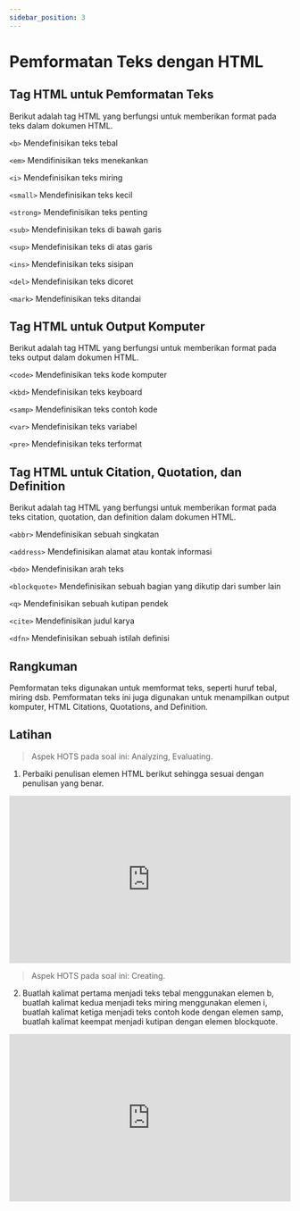 ```yaml
---
sidebar_position: 3
---
```


# Pemformatan Teks dengan HTML

## Tag HTML untuk Pemformatan Teks

Berikut adalah tag HTML yang berfungsi untuk memberikan format pada teks dalam dokumen HTML.

`<b>` Mendefinisikan teks tebal

`<em>` Mendifinisikan teks menekankan

`<i>` Mendefinisikan teks miring

`<small>` Mendefinisikan teks kecil

`<strong>` Mendefinisikan teks penting

`<sub>` Mendefinisikan teks di bawah garis

`<sup>` Mendefinisikan teks di atas garis

`<ins>` Mendefinisikan teks sisipan

`<del>` Mendefinisikan teks dicoret

`<mark>` Mendefinisikan teks ditandai

## Tag HTML untuk Output Komputer

Berikut adalah tag HTML yang berfungsi untuk memberikan format pada teks output dalam dokumen HTML.

`<code>` Mendefinisikan teks kode komputer

`<kbd>` Mendefinisikan teks keyboard

`<samp>` Mendefinisikan teks contoh kode

`<var>` Mendefinisikan teks variabel

`<pre>` Mendefinisikan teks terformat

## Tag HTML untuk Citation, Quotation, dan Definition

Berikut adalah tag HTML yang berfungsi untuk memberikan format pada teks citation, quotation, dan definition dalam dokumen HTML.

`<abbr>` Mendefinisikan sebuah singkatan

`<address>` Mendefinisikan alamat atau kontak informasi

`<bdo>` Mendefinisikan arah teks

`<blockquote>` Mendefinisikan sebuah bagian yang dikutip dari sumber lain

`<q>` Mendefinisikan sebuah kutipan pendek

`<cite>` Mendefinisikan judul karya

`<dfn>` Mendefinisikan sebuah istilah definisi

## Rangkuman

Pemformatan teks digunakan untuk memformat teks, seperti huruf tebal, miring dsb. Pemformatan teks ini juga digunakan untuk menampilkan output komputer, HTML Citations, Quotations, and Definition.

## Latihan

> Aspek HOTS pada soal ini: Analyzing, Evaluating.

1. Perbaiki penulisan elemen HTML berikut sehingga sesuai dengan penulisan yang benar.

<iframe height="300" width="100%" scrolling="no" title="Latihan 3.1" src="https://codepen.io/risesia/embed/QWxgwww?default-tab=html%2Cresult&editable=true" frameborder="no" loading="lazy" allowtransparency="true" allowfullscreen="true">
  See the Pen <a href="https://codepen.io/risesia/pen/QWxgwww">
  Latihan 3.1</a> by Rizky (<a href="https://codepen.io/risesia">@risesia</a>)
  on <a href="https://codepen.io">CodePen</a>.
</iframe>

> Aspek HOTS pada soal ini: Creating.

2. Buatlah kalimat pertama menjadi teks tebal menggunakan elemen b, buatlah kalimat kedua menjadi teks miring menggunakan elemen i, buatlah kalimat ketiga menjadi teks contoh kode dengan elemen samp, buatlah kalimat keempat menjadi kutipan dengan elemen blockquote.

<iframe height="300" width="100%" scrolling="no" title="Latihan 3.2" src="https://codepen.io/risesia/embed/gOKRbgJ?default-tab=html%2Cresult&editable=true" frameborder="no" loading="lazy" allowtransparency="true" allowfullscreen="true">
  See the Pen <a href="https://codepen.io/risesia/pen/gOKRbgJ">
  Latihan 3.2</a> by Rizky (<a href="https://codepen.io/risesia">@risesia</a>)
  on <a href="https://codepen.io">CodePen</a>.
</iframe>